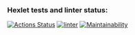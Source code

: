 ### Hexlet tests and linter status:
[![Actions Status](https://github.com/BuyanauskasAA/frontend-project-lvl2/workflows/hexlet-check/badge.svg)](https://github.com/BuyanauskasAA/frontend-project-lvl2/actions)
[![linter](https://github.com/BuyanauskasAA/frontend-project-lvl2/actions/workflows/linter.yml/badge.svg)](https://github.com/BuyanauskasAA/frontend-project-lvl2/actions/workflows/linter.yml)
[![Maintainability](https://api.codeclimate.com/v1/badges/97bb01d1de371699da3a/maintainability)](https://codeclimate.com/github/BuyanauskasAA/frontend-project-lvl2/maintainability)

